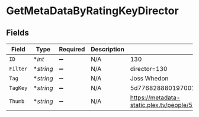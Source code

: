 # GetMetaDataByRatingKeyDirector


## Fields

| Field                                                               | Type                                                                | Required                                                            | Description                                                         | Example                                                             |
| ------------------------------------------------------------------- | ------------------------------------------------------------------- | ------------------------------------------------------------------- | ------------------------------------------------------------------- | ------------------------------------------------------------------- |
| `ID`                                                                | **int*                                                              | :heavy_minus_sign:                                                  | N/A                                                                 | 130                                                                 |
| `Filter`                                                            | **string*                                                           | :heavy_minus_sign:                                                  | N/A                                                                 | director=130                                                        |
| `Tag`                                                               | **string*                                                           | :heavy_minus_sign:                                                  | N/A                                                                 | Joss Whedon                                                         |
| `TagKey`                                                            | **string*                                                           | :heavy_minus_sign:                                                  | N/A                                                                 | 5d776828880197001ec90e8f                                            |
| `Thumb`                                                             | **string*                                                           | :heavy_minus_sign:                                                  | N/A                                                                 | https://metadata-static.plex.tv/people/5d776828880197001ec90e8f.jpg |